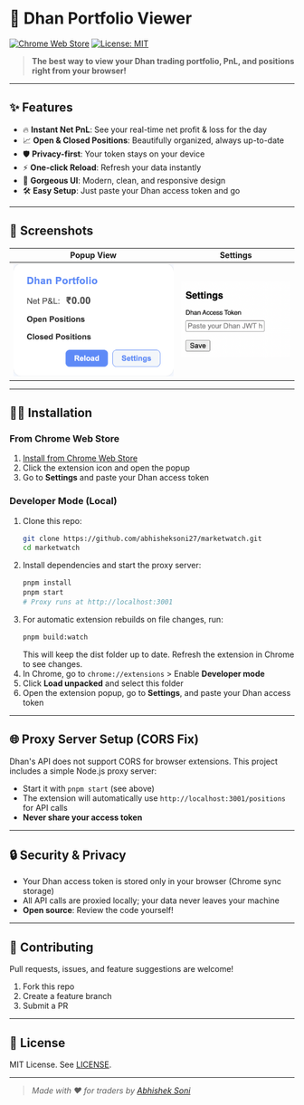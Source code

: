# 🚀 Dhan Portfolio Viewer

[![Chrome Web Store](https://img.shields.io/chrome-web-store/v/your-extension-id.svg?logo=google-chrome&label=Chrome%20Web%20Store)](https://chrome.google.com/webstore/detail/your-extension-id)
[![License: MIT](https://img.shields.io/badge/License-MIT-yellow.svg)](LICENSE)

> **The best way to view your Dhan trading portfolio, PnL, and positions right from your browser!**

---

## ✨ Features

- 🔥 **Instant Net PnL**: See your real-time net profit & loss for the day
- 📈 **Open & Closed Positions**: Beautifully organized, always up-to-date
- 🛡️ **Privacy-first**: Your token stays on your device
- ⚡ **One-click Reload**: Refresh your data instantly
- 🎨 **Gorgeous UI**: Modern, clean, and responsive design
- 🛠️ **Easy Setup**: Just paste your Dhan access token and go

---

## 📸 Screenshots

| Popup View | Settings |
|---|---|
| ![Popup Screenshot](./screenshots/popup.png) | ![Settings Screenshot](./screenshots/settings.png) |

---

## 🧑‍💻 Installation

### From Chrome Web Store
1. [Install from Chrome Web Store](https://chrome.google.com/webstore/detail/your-extension-id)
2. Click the extension icon and open the popup
3. Go to **Settings** and paste your Dhan access token

### Developer Mode (Local)
1. Clone this repo:
   ```sh
   git clone https://github.com/abhisheksoni27/marketwatch.git
   cd marketwatch
   ```
2. Install dependencies and start the proxy server:
   ```sh
   pnpm install
   pnpm start
   # Proxy runs at http://localhost:3001
   ```
3. For automatic extension rebuilds on file changes, run:
   ```sh
   pnpm build:watch
   ```
   This will keep the dist folder up to date. Refresh the extension in Chrome to see changes.
4. In Chrome, go to `chrome://extensions` > Enable **Developer mode**
5. Click **Load unpacked** and select this folder
6. Open the extension popup, go to **Settings**, and paste your Dhan access token

---

## 🌐 Proxy Server Setup (CORS Fix)

Dhan's API does not support CORS for browser extensions. This project includes a simple Node.js proxy server:

- Start it with `pnpm start` (see above)
- The extension will automatically use `http://localhost:3001/positions` for API calls
- **Never share your access token**

---

## 🔒 Security & Privacy
- Your Dhan access token is stored only in your browser (Chrome sync storage)
- All API calls are proxied locally; your data never leaves your machine
- **Open source**: Review the code yourself!

---

## 🤝 Contributing

Pull requests, issues, and feature suggestions are welcome!

1. Fork this repo
2. Create a feature branch
3. Submit a PR

---

## 📄 License

MIT License. See [LICENSE](./LICENSE).

---

> _Made with ❤️ for traders by [Abhishek Soni](https://github.com/abhisheksoni27)_ 